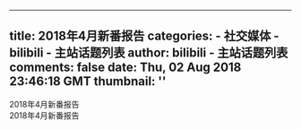 
---
title: 2018年4月新番报告
categories: 
    - 社交媒体
    - bilibili - 主站话题列表
author: bilibili - 主站话题列表
comments: false
date: Thu, 02 Aug 2018 23:46:18 GMT
thumbnail: ''
---

<div>   
2018年4月新番报告<br> 2018年4月新番报告  
</div>
            